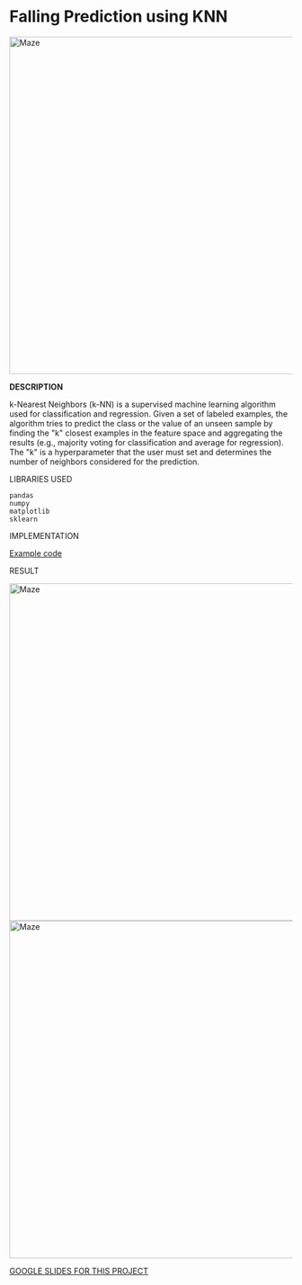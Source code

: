#  Falling Prediction using KNN
<img width="600" alt="Maze" src="https://user-images.githubusercontent.com/109574120/216802450-6ccbc9b4-0346-41bb-b53e-cbbc3d7c71df.png">

**DESCRIPTION**

k-Nearest Neighbors (k-NN) is a supervised machine learning algorithm used for classification and regression. Given a set of labeled examples, the algorithm tries to predict the class or the value of an unseen sample by finding the "k" closest examples in the feature space and aggregating the results (e.g., majority voting for classification and average for regression). The "k" is a hyperparameter that the user must set and determines the number of neighbors considered for the prediction.


     
LIBRARIES USED

    pandas
    numpy
    matplotlib
    sklearn
    
  
IMPLEMENTATION 

 [Example code](https://github.com/fatemanagori/Machine-Learning/blob/main/Supervised%20Learning/Falling%20Prediction%20using%20KNN/knn_python.ipynb)
 
 RESULT
 
 <img width="600" alt="Maze" src="https://user-images.githubusercontent.com/109574120/216802971-75e012d7-039f-410d-8a13-beb108c81b95.png">
 
 <img width="600" alt="Maze" src="https://user-images.githubusercontent.com/109574120/216802992-f7061a7f-35a9-4f44-9fe8-d54eaf835db7.png">
 
 [GOOGLE SLIDES FOR THIS PROJECT](https://github.com/fatemanagori/Machine-Learning/blob/main/Supervised%20Learning/Falling%20Prediction%20using%20KNN/Falling_Prediction_KNN.pdf)

